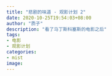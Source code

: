 ```yaml
---
title: "悲剧的味道 - 观影计划 2"
date: 2020-10-25T19:54:03+08:00
author: "质子"
description: "看了马丁斯科塞斯的电影之后"
tags:
- 电影
- 观影计划
categories: 
- mist
image: 
---
```


